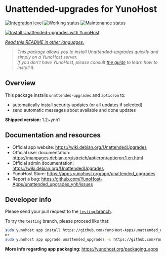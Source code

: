 <!--
N.B.: This README was automatically generated by <https://github.com/YunoHost/apps/tree/master/tools/readme_generator>
It shall NOT be edited by hand.
-->

# Unattended-upgrades for YunoHost

[![Integration level](https://dash.yunohost.org/integration/unattended_upgrades.svg)](https://ci-apps.yunohost.org/ci/apps/unattended_upgrades/) ![Working status](https://ci-apps.yunohost.org/ci/badges/unattended_upgrades.status.svg) ![Maintenance status](https://ci-apps.yunohost.org/ci/badges/unattended_upgrades.maintain.svg)

[![Install Unattended-upgrades with YunoHost](https://install-app.yunohost.org/install-with-yunohost.svg)](https://install-app.yunohost.org/?app=unattended_upgrades)

*[Read this README in other languages.](./ALL_README.md)*

> *This package allows you to install Unattended-upgrades quickly and simply on a YunoHost server.*  
> *If you don't have YunoHost, please consult [the guide](https://yunohost.org/install) to learn how to install it.*

## Overview

This package installs `unattended-upgrades` and `apticron` to:

* automatically install security updates (or all updates if selected)
* send automatic messages about available and done updates


**Shipped version:** 1.2~ynh1
## Documentation and resources

- Official app website: <https://wiki.debian.org/UnattendedUpgrades>
- Official user documentation: <https://manpages.debian.org/stretch/apticron/apticron.1.en.html>
- Official admin documentation: <https://wiki.debian.org/UnattendedUpgrades>
- YunoHost Store: <https://apps.yunohost.org/app/unattended_upgrades>
- Report a bug: <https://github.com/YunoHost-Apps/unattended_upgrades_ynh/issues>

## Developer info

Please send your pull request to the [`testing` branch](https://github.com/YunoHost-Apps/unattended_upgrades_ynh/tree/testing).

To try the `testing` branch, please proceed like that:

```bash
sudo yunohost app install https://github.com/YunoHost-Apps/unattended_upgrades_ynh/tree/testing --debug
or
sudo yunohost app upgrade unattended_upgrades -u https://github.com/YunoHost-Apps/unattended_upgrades_ynh/tree/testing --debug
```

**More info regarding app packaging:** <https://yunohost.org/packaging_apps>
